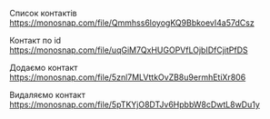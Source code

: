 Cписок контактів https://monosnap.com/file/Qmmhss6loyogKQ9BbkoevI4a57dCsz

Контакт по id https://monosnap.com/file/uqGiM7QxHUGOPVfLOjbIDfCjitPfDS

Додаємо контакт https://monosnap.com/file/5znl7MLVttkOvZB8u9ermhEtiXr806

Видаляємо контакт https://monosnap.com/file/5pTKYjO8DTJv6HpbbW8cDwtL8wDu1y
